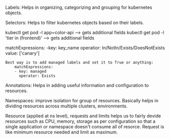 Labels: Helps in organizing, categorizing and grouping for kubernetes objects.

Selectors: Helps to filter kubernetes objects based on their labels.

kubectl get pod -l app=color-api --> gets additional fields
kubectl get pod -l 'tier in (frontend)' --> gets additional fields

matchExpressions:
    -key: key_name
     operatior: In/NotIn/Exists/DoesNotExists
     value: ['canary']

    Best way is to add managed labels and set it to True or anything:
        matchExpressions:
        - key: managed
          operator: Exists

Annotations: Helps in adding useful information and configuration to resources.

Namespaces: improve isolation for group of resources. Basically helps in dividing resources across multiple clusters, environments.

Resource (applied at ns level), requests and limits helps us to fairly devide resources such as CPU, memory, storage as per configuration so that a single
application or namespace doesn't consume all of resorce. Request is like minimum resource needed and limit as maximum.